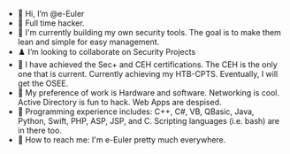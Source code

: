- 👋 Hi, I’m @e-Euler
- 🤫 Full time hacker.
- 🚧 I'm currently building my own security tools. The goal is to make them lean and simple for easy management.
- ♟️ I’m looking to collaborate on Security Projects
- 📜 I have achieved the Sec+ and CEH certifications. The CEH is the only one that is current. Currently achieving my HTB-CPTS. Eventually, I will get the OSEE.
- 🍰 My preference of work is Hardware and software. Networking is cool. Active Directory is fun to hack. Web Apps are despised.
- 🔣 Programming experience includes: C++, C#, VB, QBasic, Java, Python, Swift, PHP, ASP, JSP, and C. Scripting languages (i.e. bash) are in there too.
- 📨 How to reach me: I'm e-Euler pretty much everywhere.

<!---
e-Euler/e-Euler is a ✨ special ✨ repository because its `README.md` (this file) appears on your GitHub profile.
You can click the Preview link to take a look at your changes.
--->

